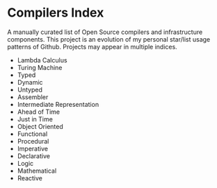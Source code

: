 # Compilers Index
A manually curated list of Open Source compilers and infrastructure components. This project is an evolution of my personal star/list usage patterns of Github. Projects may appear in multiple indices.

- Lambda Calculus
- Turing Machine
- Typed
- Dynamic
- Untyped
- Assembler
- Intermediate Representation
- Ahead of Time
- Just in Time
- Object Oriented
- Functional
- Procedural
- Imperative
- Declarative
- Logic
- Mathematical
- Reactive
